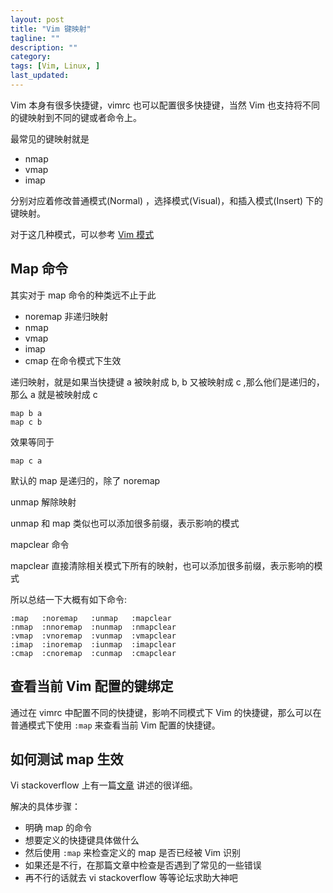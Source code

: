 ```yaml
---
layout: post
title: "Vim 键映射"
tagline: ""
description: ""
category: 
tags: [Vim, Linux, ]
last_updated: 
---
```


Vim 本身有很多快捷键，vimrc 也可以配置很多快捷键，当然 Vim 也支持将不同的键映射到不同的键或者命令上。

最常见的键映射就是

- nmap
- vmap
- imap

分别对应着修改普通模式(Normal) ，选择模式(Visual)，和插入模式(Insert) 下的键映射。

对于这几种模式，可以参考 [Vim 模式](/post/2015/05/vim-mode.html)

## Map 命令
其实对于 map 命令的种类远不止于此 

- noremap  非递归映射
- nmap
- vmap
- imap
- cmap 在命令模式下生效

递归映射，就是如果当快捷键 a 被映射成 b, b 又被映射成 c ,那么他们是递归的，那么 a 就是被映射成 c

	map b a
	map c b

效果等同于

	map c a

默认的 map 是递归的，除了 noremap 

unmap 解除映射

unmap 和 map 类似也可以添加很多前缀，表示影响的模式

mapclear 命令

mapclear 直接清除相关模式下所有的映射，也可以添加很多前缀，表示影响的模式

所以总结一下大概有如下命令:

	:map   :noremap   :unmap   :mapclear 
	:nmap  :nnoremap  :nunmap  :nmapclear
	:vmap  :vnoremap  :vunmap  :vmapclear
	:imap  :inoremap  :iunmap  :imapclear
	:cmap  :cnoremap  :cunmap  :cmapclear

## 查看当前 Vim 配置的键绑定

通过在 vimrc 中配置不同的快捷键，影响不同模式下 Vim 的快捷键，那么可以在普通模式下使用 `:map` 来查看当前 Vim 配置的快捷键。


## 如何测试 map 生效

Vi stackoverflow 上有一篇[文章](https://vi.stackexchange.com/questions/7722/how-to-debug-a-mapping) 讲述的很详细。

解决的具体步骤：

- 明确 map 的命令
- 想要定义的快捷键具体做什么
- 然后使用 `:map` 来检查定义的 map 是否已经被 Vim 识别
- 如果还是不行，在那篇文章中检查是否遇到了常见的一些错误
- 再不行的话就去 vi stackoverflow 等等论坛求助大神吧



